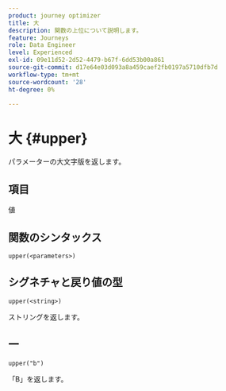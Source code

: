 ```yaml
---
product: journey optimizer
title: 大
description: 関数の上位について説明します。
feature: Journeys
role: Data Engineer
level: Experienced
exl-id: 09e11d52-2d52-4479-b67f-6dd53b00a861
source-git-commit: d17e64e03d093a8a459caef2fb0197a5710dfb7d
workflow-type: tm+mt
source-wordcount: '28'
ht-degree: 0%

---
```


# 大 {#upper}

パラメーターの大文字版を返します。

## 項目

値

## 関数のシンタックス

`upper(<parameters>)`

## シグネチャと戻り値の型

`upper(<string>)`

ストリングを返します。

## 一

`upper("b")`

「B」を返します。
